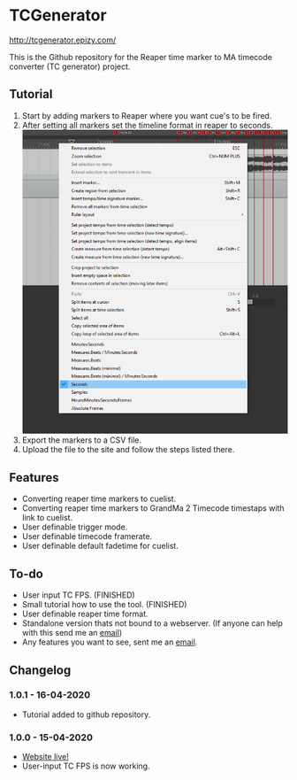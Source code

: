 # TCGenerator
http://tcgenerator.epizy.com/

This is the Github repository for the Reaper time marker to MA timecode converter (TC generator) project.
## Tutorial
1. Start by adding markers to Reaper where you want cue's to be fired.
2. After setting all markers set the timeline format in reaper to seconds.
![like this](/img/reaperTimeLine.PNG)
3. Export the markers to a CSV file.
4. Upload the file to the site and follow the steps listed there.

## Features
- Converting reaper time markers to cuelist.
- Converting reaper time markers to GrandMa 2 Timecode timestaps with link to cuelist.
- User definable trigger mode.
- User definable timecode framerate.
- User definable default fadetime for cuelist.

## To-do
  - User input TC FPS. (FINISHED)
  - Small tutorial how to use the tool. (FINISHED)
  - User definable reaper time format.
  - Standalone version thats not bound to a webserver. (If anyone can help with this send me an [email](mailto:djdimi043@gmail.com))
  - Any features you want to see, sent me an [email](mailto:djdimi043@gmail.com).

## Changelog
### 1.0.1 - 16-04-2020
- Tutorial added to github repository.
### 1.0.0 - 15-04-2020
- [Website live!](http://tcgenerator.epizy.com/)
- User-input TC FPS is now working.
